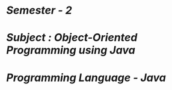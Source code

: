 <i><h1>Semester - 2</h1>
<h1>Subject : Object-Oriented Programming using Java</h1>
<h1>Programming Language - Java</h1></i>